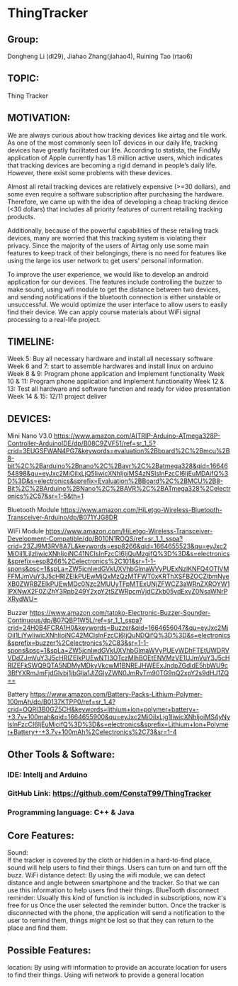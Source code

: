 # ThingTracker


## Group:
Dongheng Li (dl29), Jiahao Zhang(jiahao4), Ruining Tao (rtao6)

## TOPIC: 
Thing Tracker

## MOTIVATION: 

We are always curious about how tracking devices like airtag and tile work. As one of the most commonly seen IoT devices in our daily life, tracking devices have greatly facilitated our life. According to statista, the FindMy application of Apple currently has 1.8 million active users, which indicates that tracking devices are becoming a rigid demand in people’s daily life. However, there exist some problems with these devices.

Almost all retail tracking devices are relatively expensive (>=30 dollars), and some even require a software subscription after purchasing the hardware. Therefore, we came up with the idea of developing a cheap tracking device (<30 dollars) that includes all priority features of current retailing tracking products. 

Additionally, because of the powerful capabilities of these retailing track devices, many are worried that this tracking system is violating their privacy. Since the majority of the users of Airtag only use some main features to keep track of their belongings, there is no need for features like using the large ios user network to get users’ personal information.

To improve the user experience, we would like to develop an android application for our devices. The features include controlling the buzzer to make sound, using wifi module to get the distance between two devices, and sending notifications if the bluetooth connection is either unstable or unsuccessful. We would optimize the user interface to allow users to easily find their device. We can apply course materials about WiFi signal processing to a real-life project.

## TIMELINE:

Week 5: Buy all necessary hardware and install all necessary software
Week 6 and 7: start to assemble hardwares and install linux on arduino
Week 8 & 9: Program phone application and Implement functionality
Week 10 & 11:  Program phone application and Implement functionality
Week 12 & 13: Test all hardware and software function and ready for video presentation
Week 14 & 15: 12/11 project deliver 

## DEVICES:
Mini Nano V3.0
https://www.amazon.com/AITRIP-Arduino-ATmega328P-Controller-ArduinoIDE/dp/B08C9ZVF51/ref=sr_1_5?crid=3EUGSFWAN4PG7&keywords=evaluation%2Bboard%2C%2Bmcu%2B8-bit%2C%2Barduino%2Bnano%2C%2Bavr%2C%2Batmega328&qid=1664654898&qu=eyJxc2MiOiIxLjQ5IiwicXNhIjoiMS4zNSIsInFzcCI6IjEuMDAifQ%3D%3D&s=electronics&sprefix=Evaluation%2BBoard%2C%2BMCU%2B8-Bit%2C%2BArduino%2BNano%2C%2BAVR%2C%2BATmega328%2Celectronics%2C57&sr=1-5&th=1

Bluetooth Module
https://www.amazon.com/HiLetgo-Wireless-Bluetooth-Transceiver-Arduino/dp/B071YJG8DR

WiFi Module
https://www.amazon.com/HiLetgo-Wireless-Transceiver-Development-Compatible/dp/B010N1ROQS/ref=sr_1_1_sspa?crid=23ZJ9M3RV8A7L&keywords=esp8266&qid=1664655523&qu=eyJxc2MiOiI1LjIzIiwicXNhIjoiNC41NCIsInFzcCI6IjQuMzgifQ%3D%3D&s=electronics&sprefix=esp8266%2Celectronics%2C101&sr=1-1-spons&psc=1&spLa=ZW5jcnlwdGVkUXVhbGlmaWVyPUExNzlKNFQ4OTlVMFFMJmVuY3J5cHRlZElkPUEwMjQxMzQzMTFWT0xKRThXSFBZOCZlbmNyeXB0ZWRBZElkPUEwMDc0Nzc2MUUyTFpMTExUNjZFWCZ3aWRnZXROYW1lPXNwX2F0ZiZhY3Rpb249Y2xpY2tSZWRpcmVjdCZkb05vdExvZ0NsaWNrPXRydWU=

Buzzer
https://www.amazon.com/tatoko-Electronic-Buzzer-Sounder-Continuous/dp/B07QBP1W5L/ref=sr_1_1_sspa?crid=24H0B4FCRA1H0&keywords=Buzzer&qid=1664656047&qu=eyJxc2MiOiI1LjYwIiwicXNhIjoiNC42MCIsInFzcCI6IjQuNDQifQ%3D%3D&s=electronics&sprefix=buzzer%2Celectronics%2C83&sr=1-1-spons&psc=1&spLa=ZW5jcnlwdGVkUXVhbGlmaWVyPUEyWDhFTEtUWDRVVDdZJmVuY3J5cHRlZElkPUEwNTI3OTczMlhBOEtENVMzVE1UJmVuY3J5cHRlZEFkSWQ9QTA5NDMyMDkyVkcwM1BNREJHWEExJndpZGdldE5hbWU9c3BfYXRmJmFjdGlvbj1jbGlja1JlZGlyZWN0JmRvTm90TG9nQ2xpY2s9dHJ1ZQ==

Battery
https://www.amazon.com/Battery-Packs-Lithium-Polymer-100mAh/dp/B0137KTPP0/ref=sr_1_4?crid=OQRI3B0GZ5CH&keywords=lithium+ion+polymer+battery+-+3.7v+100mah&qid=1664655900&qu=eyJxc2MiOiIxLjg1IiwicXNhIjoiMS4yNyIsInFzcCI6IjEuMjcifQ%3D%3D&s=electronics&sprefix=Lithium+Ion+Polymer+Battery+-+3.7v+100mAh%2Celectronics%2C73&sr=1-4


## Other Tools & Software: 
### IDE: Intellj and Arduino
### GitHub Link: https://github.com/ConstaT99/ThingTracker
### Programming language: C++ & Java

## Core Features:
Sound:	
If the tracker is covered by the cloth or hidden in a hard-to-find place, sound will help users to find their things.
Users can turn on and turn off the buzz.
WiFi distance detect:
By using the wifi module, we can detect distance and angle between smartphone and the tracker. So that we can use this information to help users find their things.
BlueTooth disconnect reminder:
Usually this kind of function is included in subscriptions, now it's free for us
Once the user selected the reminder button. Once the tracker is disconnected with the phone, the application will send a notification to the user to remind them, things might be lost so that they can return to the place and find them.

## Possible Features:
location:
By using wifi information to provide an accurate location for users to find their things.
Using wifi network to provide a general location 






